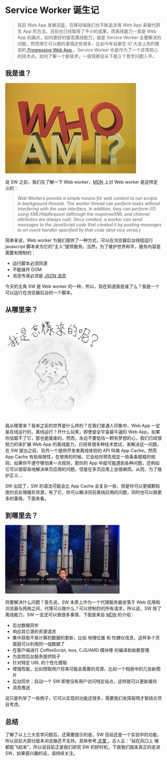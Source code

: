 # Service Worker 诞生记
> 目前 Web App 发展迅猛，在移动端我们也不断追求用 Web App 来替代原生 App 的方法，目前也已经取得了不小的成果，而离线能力一直是 Web App 的痛点，如何更好的提高离线能力，就是 Service Worker 主要解决的问题，然而用它可以做的事情还有很多，比如今年谷歌在 IO 大会上热烈推崇的[ Progressive Web App ](https://developers.google.com/web/progressive-web-apps/)，Service Worker 也是作为了一个非常核心的技术点。如何了解一个新技术，一般我都会从下面三个哲学问题入手。

## 我是谁？
![](./image/1-whoiam/1.jpg)

说 SW 之前，我们先了解一下 Web worker，[MDN](https://developer.mozilla.org/zh-CN/docs/Web/API/Web_Workers_API/Using_web_workers) 上对 Web worker 是这样定义的：

> _Web Workers provide a simple means for web content to run scripts in background threads. The worker thread can perform tasks without interfering with the user interface. In addition, they can perform I/O using XMLHttpRequest (although the responseXML and channel attributes are always null). Once created, a worker can send messages to the JavaScript code that created it by posting messages to an event handler specified by that code (and vice versa.)_

简单来说，Web worker 为我们提供了一种方式，可以在浏览器后台线程运行 javascript 脚本来为它的“主人”提供服务。当然，为了维护世界和平，服务内容是需要有限制的：

* 运行脚本必须同源
* 不能操作 DOM
* 消息传递必须是 [JSON 消息](https://developer.mozilla.org/en-US/docs/Glossary/JSON)

今天的主角 SW 是 Web worker 的一种，所以，现在知道我是谁了么？我是一个可以运行在浏览器后台的一个脚本。

## 从哪里来？
![](./image/1-whoiam/2.jpg)


我从哪里来？我来之前的世界是什么样的？在我们普通人印象中，Web App 一定是在线运行的，离线运行？开什么玩笑，即使是全宇宙最牛逼的 Web App，如果你加载不了它，那也是废废的。然而，永远不要低估一颗有梦想的心，我们已经很努力的来扩展 Web App 的离线能力，已经有很多种技术尝试，来解决这一问题，在 SW 提出之前，另外一个提供开发者离线体验的 API 叫做 App Cache。然而 App Cache 有些局限性，在使用的时候，它会给你预先规定一些条条框框的规则，如果你不遵守哪怕某一点规则，那你的 App 中就可能遇到各种问题，还例如它可以很容易地解决单页应用的问题，但是在多页应用上会很麻烦。从而，为了维护正义...

SW 出现了，SW 的语法可能会比 App Cache 会复杂一些，但是你可以更细颗粒度的去处理缓存资源，有了它，你可以解决目前离线应用的问题，同时也可以做更多的事情，下面来看。

## 到哪里去？
![](./image/1-whoiam/3.jpg)

将要解决什么问题？首先说，SW 本质上作为一个代理服务器坐落于 Web 应用和浏览器与网络之间，代理可以做什么？可以控制你的所有请求，所以说，SW 除了离线能力，SW 一定还可以做很多事情，下面是来自 [MDN](https://developer.mozilla.org/zh-CN/docs/Web/API/Service_Worker_API) 的介绍：

* 后台数据同步
* 响应其它源的资源请求
* 集中获取不易计算的数据的更新，比如 地理位置 和 陀螺仪信息，这样多个页面就可以利用同一组数据了
* 在客户端进行 CoffeeScript, less, CJS/AMD 模块等 的编译和依赖管理
* 为监控后台服务提供钩子
* 针对特定 URL 的个性化模板
* 增强性能，比如预取用户将来可能会需要的资源，比如一个相册中的几张新图片
* 后台同步：启动一个 SW 即使没有用户访问特定站点，这样就可以更新缓存
* 消息推送

这只是列举了一些例子，它可以实现的功能还很多，需要我们发挥聪明才智结合项目考虑。

## 总结
了解了以上三大哲学问题后，还需要提示的是，SW 目前还是一个实验中的功能，所以目前大部分版本浏览器还不支持，具体参考[ 这里 ](https://jakearchibald.github.io/isserviceworkerready/)。古人云：“站在风口上 猪都能飞起来”，所以说目前正是我们研究 SW 的好时机，下面我们就来真正的走进 SW，如果感兴趣的话，请持续关注。